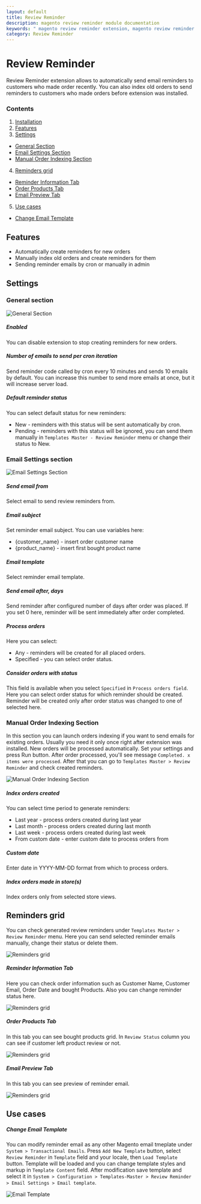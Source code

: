 ```yaml
---
layout: default
title: Review Reminder
description: magento review reminder module documentation
keywords: " magento review reminder extension, magento review reminder email "
category: Review Reminder
---
```


# Review Reminder

Review Reminder extension allows to automatically send email reminders to customers who made order recently.
You can also index old orders to send reminders to customers who made orders before extension was installed.

### Contents

1. [Installation](installation/)
2. [Features](#features)
3. [Settings](#settings)
 - [General Section](#general-section)
 - [Email Settings Section](#email-settings-section)
 - [Manual Order Indexing Section](#manual-order-indexing-section)
4. [Reminders grid](#reminders-grid)
 - [Reminder Information Tab](#reminder-information-tab)
 - [Order Products Tab](#order-products-tab)
 - [Email Preview Tab](#email-preview-tab)
5. [Use cases](#use-cases)
 - [Change Email Template](#change-email-template)

## Features

- Automatically create reminders for new orders
- Manually index old orders and create reminders for them
- Sending reminder emails by cron or manually in admin

## Settings

### General section

![General Section](/images/reviewreminder/general-section.png)

##### Enabled

You can disable extension to stop creating reminders for new orders.

##### Number of emails to send per cron iteration

Send reminder code called by cron every 10 minutes and sends 10 emails by default.
You can increase this number to send more emails at once, but it will increase server load.

##### Default reminder status

You can select default status for new reminders:

 - New - reminders with this status will be sent automatically by cron.
 - Pending - reminders with this status will be ignored, you can send them manually
 in `Templates Master - Review Reminder` menu or change their status to New.

### Email Settings section

![Email Settings Section](/images/reviewreminder/email-section.png)

##### Send email from

Select email to send review reminders from.

##### Email subject

Set reminder email subject. You can use variables here:

- {customer_name} - insert order customer name
- {product_name} - insert first bought product name

##### Email template

Select reminder email template.

##### Send email after, days

Send reminder after configured number of days after order was placed.
If you set 0 here, reminder will be sent immediately after order completed.

##### Process orders

Here you can select:

- Any - reminders will be created for all placed orders.
- Specified - you can select order status.

##### Consider orders with status

This field is available when you select `Specified` in `Process orders field`.
Here you can select order status for which reminder should be created.
Reminder will be created only after order status was changed to one of selected here.

### Manual Order Indexing Section

In this section you can launch orders indexing if you want to send emails for existing orders.
Usually you need it only once right after extension was installed. New orders will be processed automatically.
Set your settings and press Run button. After order processed, you'll see message `Completed. x items were processed`.
After that you can go to `Templates Master > Review Reminder` and check created reminders.

![Manual Order Indexing Section](/images/reviewreminder/manual-orders-indexing-section.png)

##### Index orders created

You can select time period to generate reminders:

- Last year - process orders created during last year
- Last month - process orders created during last month
- Last week - process orders created during last week
- From custom date - enter custom date to process orders from

##### Custom date

Enter date in YYYY-MM-DD format from which to process orders.

##### Index orders made in store(s)

Index orders only from selected store views.

## Reminders grid

You can check generated review reminders under `Templates Master > Review Reminder` menu.
Here you can send selected reminder emails manually, change their status or delete them.

![Reminders grid](/images/reviewreminder/reminders-grid.png)

##### Reminder Information Tab

Here you can check order information such as Customer Name, Customer Email, Order Date and bought Products.
Also you can change reminder status here.

![Reminders grid](/images/reviewreminder/reminder-information-tab.png)

##### Order Products Tab

In this tab you can see bought products grid. In `Review Status` column you can see if customer left product review or not.

![Reminders grid](/images/reviewreminder/reminder-order-products-tab.png)

##### Email Preview Tab

In this tab you can see preview of reminder email.

![Reminders grid](/images/reviewreminder/email-preview-tab.png)

## Use cases

##### Change Email Template

You can modify reminder email as any other Magento email tmeplate under `System > Transactional Emails`.
Press `Add New Template` button, select `Review Reminder` in `Template` field and your locale, then `Load Template` button.
Template will be loaded and you can change template styles and markup in `Template Content` field.
After modification save template and select it in `System > Configuration > Templates-Master > Review Reminder > Email Settings > Email template`.

![Email Template](/images/reviewreminder/email-template.png)